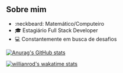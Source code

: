 ## Sobre mim
- :neckbeard:	Matemático/Computeiro
- :mortar_board: Estagiário Full Stack Developer
- :computer: Constantemente em busca de desafios

[![Anurag's GitHub stats](https://github-readme-stats.vercel.app/api?username=bulhoes1998&show_icons=true&theme=radical)](https://github.com/bulhoes1998)

[![willianrod's wakatime stats](https://github-readme-stats.vercel.app/api/wakatime?username=bulhoes1998)](https://github.com/anuraghazra/github-readme-stats)




<!---
bulhoes1998/bulhoes1998 is a ✨ special ✨ repository because its `README.md` (this file) appears on your GitHub profile.
You can click the Preview link to take a look at your changes.
--->

